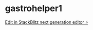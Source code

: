 # gastrohelper1

[Edit in StackBlitz next generation editor ⚡️](https://stackblitz.com/~/github.com/obey24com/gastrohelper1)